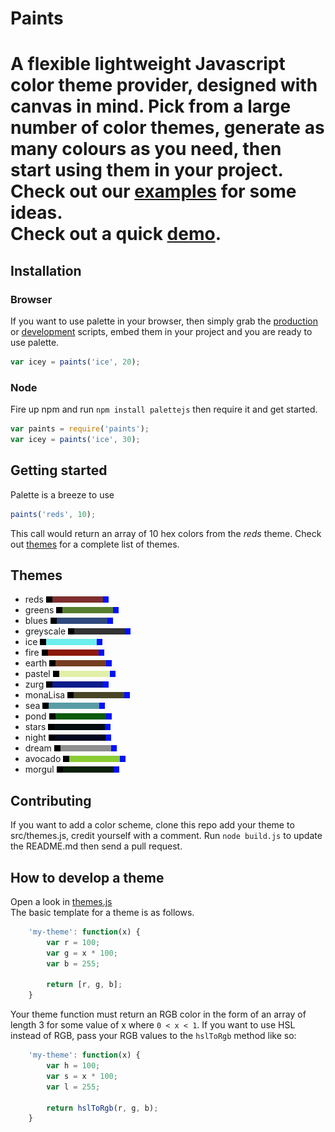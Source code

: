 Paints
=======

A flexible lightweight Javascript color theme provider, designed with canvas in mind. Pick from a large number of color themes, generate as many colours as you need, then start using them in your project. Check out our [examples]() for some ideas.  
Check out a quick [demo](http://code-curve.github.io/paints/).
===

## Installation
### Browser
If you want to use palette in your browser, then simply grab the [production](palettejs.min.js) or [development](palettejs.js) scripts, embed them in your project and you are ready to use palette.
```js
var icey = paints('ice', 20);
```

### Node
Fire up npm and run `npm install palettejs` then require it and get started.
```js
var paints = require('paints');
var icey = paints('ice', 30);
```

## Getting started

Palette is a breeze to use

```js
paints('reds', 10);
```

This call would return an array of 10 hex colors from the _reds_
theme. Check out [themes](#themes) for a complete list of themes.

## Themes
 - reds 
![alt text](./themes/reds.png "reds")
 - greens 
![alt text](./themes/greens.png "greens")
 - blues 
![alt text](./themes/blues.png "blues")
 - greyscale 
![alt text](./themes/greyscale.png "greyscale")
 - ice 
![alt text](./themes/ice.png "ice")
 - fire 
![alt text](./themes/fire.png "fire")
 - earth 
![alt text](./themes/earth.png "earth")
 - pastel 
![alt text](./themes/pastel.png "pastel")
 - zurg 
![alt text](./themes/zurg.png "zurg")
 - monaLisa 
![alt text](./themes/monaLisa.png "monaLisa")
 - sea 
![alt text](./themes/sea.png "sea")
 - pond 
![alt text](./themes/pond.png "pond")
 - stars 
![alt text](./themes/stars.png "stars")
 - night 
![alt text](./themes/night.png "night")
 - dream 
![alt text](./themes/dream.png "dream")
 - avocado 
![alt text](./themes/avocado.png "avocado")
 - morgul 
![alt text](./themes/morgul.png "morgul")


## Contributing

If you want to add a color scheme, clone this repo add your theme to src/themes.js, credit yourself with a comment. Run `node build.js` to update the README.md then send a pull request.

## How to develop a theme

Open a look in [themes.js](src/themes.js)  
The basic template for a theme is as follows.

```js
    'my-theme': function(x) {
        var r = 100;
        var g = x * 100;
        var b = 255;
        
        return [r, g, b];
    }
```

Your theme function must return an RGB color in the form of an array of length 3 for some value of x where `0 < x < 1`. If you want to use HSL instead of RGB, pass your RGB values to the `hslToRgb` method like so:

```js
    'my-theme': function(x) {
        var h = 100;
        var s = x * 100;
        var l = 255;
        
        return hslToRgb(r, g, b);
    }
```
